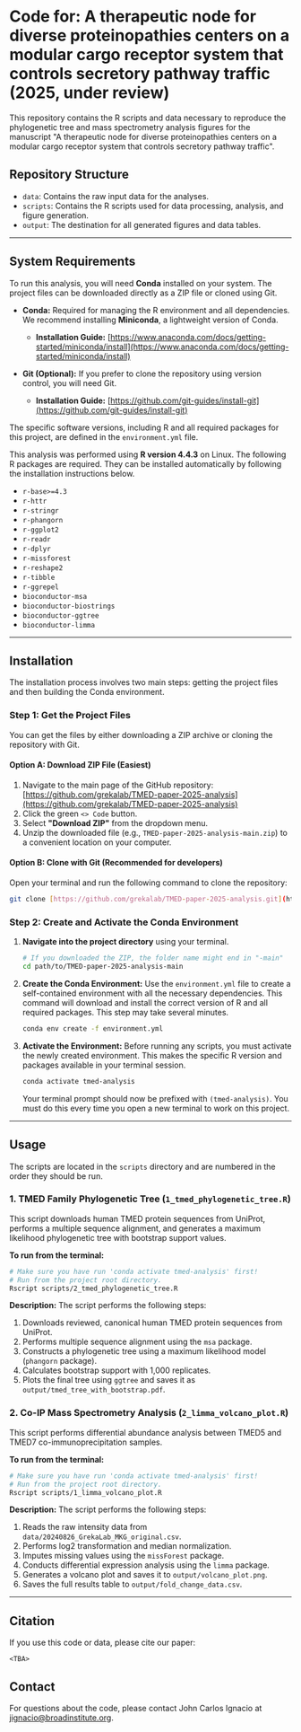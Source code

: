 # Code for: A therapeutic node for diverse proteinopathies centers on a modular cargo receptor system that controls secretory pathway traffic (2025, under review)

This repository contains the R scripts and data necessary to reproduce the phylogenetic tree and mass spectrometry analysis figures for the manuscript "A therapeutic node for diverse proteinopathies centers on a modular cargo receptor system that controls secretory pathway traffic".

## Repository Structure

- `data`: Contains the raw input data for the analyses.
- `scripts`: Contains the R scripts used for data processing, analysis, and figure generation.
- `output`: The destination for all generated figures and data tables.

---

## System Requirements

To run this analysis, you will need **Conda** installed on your system. The project files can be downloaded directly as a ZIP file or cloned using Git.

* **Conda:** Required for managing the R environment and all dependencies. We recommend installing **Miniconda**, a lightweight version of Conda.
    * **Installation Guide:** [https://www.anaconda.com/docs/getting-started/miniconda/install](https://www.anaconda.com/docs/getting-started/miniconda/install)

* **Git (Optional):** If you prefer to clone the repository using version control, you will need Git.
    * **Installation Guide:** [https://github.com/git-guides/install-git](https://github.com/git-guides/install-git)

The specific software versions, including R and all required packages for this project, are defined in the `environment.yml` file.

This analysis was performed using **R version 4.4.3** on Linux. The following R packages are required. They can be installed automatically by following the installation instructions below.

- `r-base>=4.3`
- `r-httr`
- `r-stringr`
- `r-phangorn`
- `r-ggplot2`
- `r-readr`
- `r-dplyr`
- `r-missforest`
- `r-reshape2`
- `r-tibble`
- `r-ggrepel`
- `bioconductor-msa`
- `bioconductor-biostrings`
- `bioconductor-ggtree`
- `bioconductor-limma`

---

## Installation

The installation process involves two main steps: getting the project files and then building the Conda environment.

### Step 1: Get the Project Files

You can get the files by either downloading a ZIP archive or cloning the repository with Git.

#### Option A: Download ZIP File (Easiest)

1.  Navigate to the main page of the GitHub repository:  
    [https://github.com/grekalab/TMED-paper-2025-analysis](https://github.com/grekalab/TMED-paper-2025-analysis)
2.  Click the green `<> Code` button.
3.  Select **"Download ZIP"** from the dropdown menu.
4.  Unzip the downloaded file (e.g., `TMED-paper-2025-analysis-main.zip`) to a convenient location on your computer.

#### Option B: Clone with Git (Recommended for developers)

Open your terminal and run the following command to clone the repository:
```bash
git clone [https://github.com/grekalab/TMED-paper-2025-analysis.git](https://github.com/grekalab/TMED-paper-2025-analysis.git)
```

### Step 2: Create and Activate the Conda Environment

1.  **Navigate into the project directory** using your terminal.
    ```bash
    # If you downloaded the ZIP, the folder name might end in "-main"
    cd path/to/TMED-paper-2025-analysis-main
    ```

2.  **Create the Conda Environment:** Use the `environment.yml` file to create a self-contained environment with all the necessary dependencies. This command will download and install the correct version of R and all required packages. This step may take several minutes.
    ```bash
    conda env create -f environment.yml
    ```

3.  **Activate the Environment:** Before running any scripts, you must activate the newly created environment. This makes the specific R version and packages available in your terminal session.
    ```bash
    conda activate tmed-analysis
    ```
    Your terminal prompt should now be prefixed with `(tmed-analysis)`. You must do this every time you open a new terminal to work on this project.


---

## Usage

The scripts are located in the `scripts` directory and are numbered in the order they should be run.

### 1. TMED Family Phylogenetic Tree (`1_tmed_phylogenetic_tree.R`)

This script downloads human TMED protein sequences from UniProt, performs a multiple sequence alignment, and generates a maximum likelihood phylogenetic tree with bootstrap support values.

**To run from the terminal:**

```bash
# Make sure you have run 'conda activate tmed-analysis' first!
# Run from the project root directory.
Rscript scripts/2_tmed_phylogenetic_tree.R
```

**Description:**
The script performs the following steps:
1.  Downloads reviewed, canonical human TMED protein sequences from UniProt.
2.  Performs multiple sequence alignment using the `msa` package.
3.  Constructs a phylogenetic tree using a maximum likelihood model (`phangorn` package).
4.  Calculates bootstrap support with 1,000 replicates.
5.  Plots the final tree using `ggtree` and saves it as `output/tmed_tree_with_bootstrap.pdf`.

### 2. Co-IP Mass Spectrometry Analysis (`2_limma_volcano_plot.R`)

This script performs differential abundance analysis between TMED5 and TMED7 co-immunoprecipitation samples.

**To run from the terminal:**

```bash
# Make sure you have run 'conda activate tmed-analysis' first!
# Run from the project root directory.
Rscript scripts/1_limma_volcano_plot.R
```
**Description:**
The script performs the following steps:
1.  Reads the raw intensity data from `data/20240826_GrekaLab_MKG_original.csv`.
2.  Performs log2 transformation and median normalization.
3.  Imputes missing values using the `missForest` package.
4.  Conducts differential expression analysis using the `limma` package.
5.  Generates a volcano plot and saves it to `output/volcano_plot.png`.
6.  Saves the full results table to `output/fold_change_data.csv`.

---

## Citation

If you use this code or data, please cite our paper:

```<TBA>```

## Contact

For questions about the code, please contact John Carlos Ignacio at jignacio@broadinstitute.org.